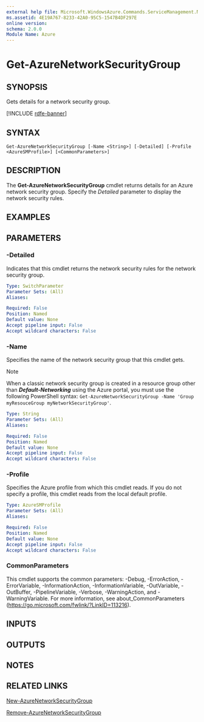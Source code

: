 ```yaml
---
external help file: Microsoft.WindowsAzure.Commands.ServiceManagement.Network.dll-Help.xml
ms.assetid: 4E19A767-8233-42A0-95C5-1547B4DF297E
online version: 
schema: 2.0.0
Module Name: Azure
---
```


# Get-AzureNetworkSecurityGroup

## SYNOPSIS
Gets details for a network security group.

[!INCLUDE [rdfe-banner](../../includes/rdfe-banner.md)]

## SYNTAX

```
Get-AzureNetworkSecurityGroup [-Name <String>] [-Detailed] [-Profile <AzureSMProfile>] [<CommonParameters>]
```

## DESCRIPTION
The **Get-AzureNetworkSecurityGroup** cmdlet returns details for an Azure network security group.
Specify the *Detailed* parameter to display the network security rules.

## EXAMPLES

## PARAMETERS

### -Detailed
Indicates that this cmdlet returns the network security rules for the network security group.

```yaml
Type: SwitchParameter
Parameter Sets: (All)
Aliases:

Required: False
Position: Named
Default value: None
Accept pipeline input: False
Accept wildcard characters: False
```

### -Name
Specifies the name of the network security group that this cmdlet gets.

> [!NOTE]
> When a classic network security group is created in a resource group other than
> ***Default-Networking*** using the Azure portal, you must use the following PowerShell syntax: 
> `Get-AzureNetworkSecurityGroup -Name 'Group myResouceGroup myNetworkSecurityGroup'`.

```yaml
Type: String
Parameter Sets: (All)
Aliases:

Required: False
Position: Named
Default value: None
Accept pipeline input: False
Accept wildcard characters: False
```

### -Profile
Specifies the Azure profile from which this cmdlet reads.
If you do not specify a profile, this cmdlet reads from the local default profile.

```yaml
Type: AzureSMProfile
Parameter Sets: (All)
Aliases:

Required: False
Position: Named
Default value: None
Accept pipeline input: False
Accept wildcard characters: False
```

### CommonParameters
This cmdlet supports the common parameters: -Debug, -ErrorAction, -ErrorVariable, -InformationAction, -InformationVariable, -OutVariable, -OutBuffer, -PipelineVariable, -Verbose, -WarningAction, and -WarningVariable. For more information, see about_CommonParameters (https://go.microsoft.com/fwlink/?LinkID=113216).

## INPUTS

## OUTPUTS

## NOTES

## RELATED LINKS

[New-AzureNetworkSecurityGroup](./New-AzureNetworkSecurityGroup.md)

[Remove-AzureNetworkSecurityGroup](./Remove-AzureNetworkSecurityGroup.md)

